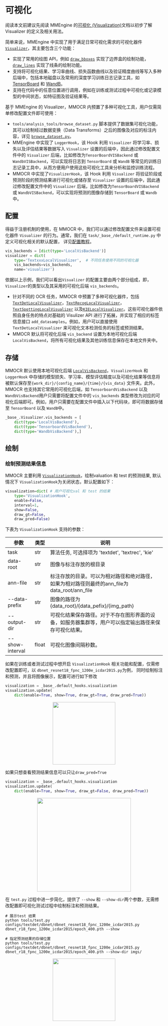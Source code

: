 # 可视化

阅读本文前建议先阅读 MMEngine 的[可视化 (Visualization)](https://github.com/open-mmlab/mmengine/blob/main/docs/zh_cn/tutorials/visualization.md)文档以初步了解 Visualizer 的定义及相关用法。

简单来说，MMEngine 中实现了用于满足日常可视化需求的可视化器件 [`Visualizer`](mmengine.visualization.Visualizer)，其主要包含三个功能：

- 实现了常用的绘图 API，例如 [`draw_bboxes`](mmengine.visualization.Visualizer.draw_bboxes) 实现了边界盒的绘制功能，[`draw_lines`](mmengine.visualization.Visualizer.draw_lines) 实现了线条的绘制功能。
- 支持将可视化结果、学习率曲线、损失函数曲线以及验证精度曲线等写入多种后端中，包括本地磁盘以及常用的深度学习训练日志记录工具，如 [TensorBoard](https://www.tensorflow.org/tensorboard) 和 [WandB](https://wandb.ai/site)。
- 支持在代码中的任意位置进行调用，例如在训练或测试过程中可视化或记录模型的中间状态，如特征图及验证结果等。

基于 MMEngine 的 Visualizer，MMOCR 内预置了多种可视化工具，用户仅需简单修改配置文件即可使用：

- `tools/analysis_tools/browse_dataset.py` 脚本提供了数据集可视化功能，其可以绘制经过数据变换（Data Transforms）之后的图像及对应的标注内容，详见 [`browse_dataset.py`](useful_tools.md)。
- MMEngine 中实现了 `LoggerHook`，该 Hook 利用 `Visualizer` 将学习率、损失以及评估结果等数据写入  `Visualizer` 设置的后端中，因此通过修改配置文件中的 `Visualizer` 后端，比如修改为`TensorBoardVISBackend` 或 `WandbVISBackend`，可以实现将日志到 `TensorBoard` 或 `WandB` 等常见的训练日志记录工具中，从而方便用户使用这些可视化工具来分析和监控训练流程。
- MMOCR 中实现了`VisualizerHook`，该 Hook 利用 `Visualizer` 将验证阶段或预测阶段的预测结果进行可视化或储存至 `Visualizer` 设置的后端中，因此通过修改配置文件中的 `Visualizer` 后端，比如修改为`TensorBoardVISBackend` 或 `WandbVISBackend`，可以实现将预测的图像存储到 `TensorBoard` 或 `Wandb`中。

## 配置

得益于注册机制的使用，在 MMOCR 中，我们可以通过修改配置文件来设置可视化器件 `Visualizer` 的行为。通常，我们在 `task/_base_/default_runtime.py` 中定义可视化相关的默认配置， 详见[配置教程](config.md)。

```Python
vis_backends = [dict(type='LocalVisBackend')]
visualizer = dict(
    type='TextxxxLocalVisualizer',  # 不同任务使用不同的可视化器
    vis_backends=vis_backends,
    name='visualizer')
```

依据以上示例，我们可以看出`Visualizer` 的配置主要由两个部分组成，即，`Visualizer`的类型以及其采用的可视化后端 `vis_backends`。

- 针对不同的 OCR 任务，MMOCR 中预置了多种可视化器件，包括 [`TextDetLocalVisualizer`](mmocr.visualization.TextDetLocalVisualizer)，[`TextRecogLocalVisualizer`](mmocr.visualization.TextRecogLocalVisualizer)，[`TextSpottingLocalVisualizer`](mmocr.visualization.TextSpottingLocalVisualizer) 以及[`KIELocalVisualizer`](mmocr.visualization.KIELocalVisualizer)。这些可视化器件依照自身任务的特点对基础的 Visulizer API 进行了拓展，并实现了相应的标签信息接口 `add_datasamples`。例如，用户可以直接使用 `TextDetLocalVisualizer` 来可视化文本检测任务的标签或预测结果。
- MMOCR 默认将可视化后端 `vis_backend` 设置为本地可视化后端 `LocalVisBackend`，将所有可视化结果及其他训练信息保存在本地文件夹中。

## 存储

MMOCR 默认使用本地可视化后端 [`LocalVisBackend`](mmengine.visualization.LocalVisBackend)，`VisualizerHook` 和`LoggerHook` 中存储的模型损失、学习率、模型评估精度以及可视化结果等信息将被默认保存至`{work_dir}/{config_name}/{time}/{vis_data}` 文件夹。此外，MMOCR 也支持其它常用的可视化后端，如 `TensorboardVisBackend` 以及 `WandbVisBackend`用户只需要将配置文件中的 `vis_backends` 类型修改为对应的可视化后端即可。例如，用户只需要在配置文件中插入以下代码块，即可将数据存储至 `TensorBoard` 以及 `WandB`中。

```Python
_base_.Visualizer.vis_backends = [
    dict(type='LocalVisBackend'),
    dict(type='TensorboardVisBackend'),
    dict(type='WandbVisBackend'),]
```

## 绘制

### 绘制预测结果信息

MMOCR 主要利用 [`VisualizationHook`](mmocr.engine.hooks.VisualizationHook)，绘制valuation 和 test 的预测结果, 默认情况下 `VisualizationHook`为关闭状态，默认配置如下：

```Python
visualization=dict( # 用户可视化val 和 test 的结果
    type='VisualizationHook',
    enable=False,
    interval=1,
    show=False,
    draw_gt=False,
    draw_pred=False)
```

下表为 `VisualizationHook` 支持的参数：

| 参数            | 类型  | 说明                                                                                                 |
| --------------- | ----- | ---------------------------------------------------------------------------------------------------- |
| task            | str   | 算法任务, 可选择项为 'textdet', 'textrec', 'kie'                                                     |
| data-root       | str   | 图像与标注存放的根目录                                                                               |
| ann-file        | str   | 标注存放的目录。可以为相对路径和绝对路径， 如果为相对路径则最终的ann_file为 data_root/ann_file       |
| --data-prefix   | str   | 图像的路径为{data_root}/{data_pefix}/{img_path}                                                      |
| --output-dir    | str   | 可视化结果保存路径。对于不存在图形界面的设备，如服务器集群等，用户可以指定输出路径来保存可视化结果。 |
| --show-interval | float | 可视化图像间隔秒数。                                                                                 |

如果在训练或者测试过程中想开启 `VisualizationHook` 相关功能和配置，仅需修改配置即可，以 `dbnet_resnet18_fpnc_1200e_icdar2015.py`为例， 同时绘制标注和预测，并且将图像展示，配置可进行如下修改

```Python
visualization = _base_.default_hooks.visualization
visualization.update(
    dict(enable=True, show=True, draw_gt=True, draw_pred=True))
```

<div align=center>
<img src="https://user-images.githubusercontent.com/24622904/187426573-8448c827-1336-4416-aebc-e7fccce362cd.png" height="200"/>
</div>

如果只想查看预测结果信息可以只让`draw_pred=True`

```Python
visualization = _base_.default_hooks.visualization
visualization.update(
    dict(enable=True, show=True, draw_gt=False, draw_pred=True))
```

<div align=center>
<img src="https://user-images.githubusercontent.com/24622904/187428385-e6a23120-6445-4c55-a265-c550da692087.png" height="300"/>
</div>

在 `test.py` 过程中进一步简化，提供了 `--show` 和 `--show-dir`两个参数，无需修改配置即可视化测试过程中绘制标注和预测结果。

```Shell
# 展示test 结果
python tools/test.py configs/textdet/dbnet/dbnet_resnet18_fpnc_1200e_icdar2015.py dbnet_r18_fpnc_1200e_icdar2015/epoch_400.pth --show

# 指定预测结果的存储位置
python tools/test.py configs/textdet/dbnet/dbnet_resnet18_fpnc_1200e_icdar2015.py dbnet_r18_fpnc_1200e_icdar2015/epoch_400.pth --show-dir imgs/
```

<div align=center>
<img src="https://user-images.githubusercontent.com/24622904/187426573-8448c827-1336-4416-aebc-e7fccce362cd.png" height="200"/>
</div>
